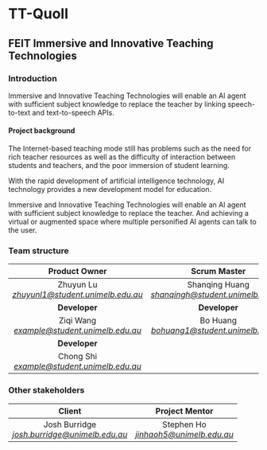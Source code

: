 # TT-Quoll

## FEIT Immersive and Innovative Teaching Technologies

### Introduction

Immersive and Innovative Teaching Technologies will enable an AI agent with sufficient subject knowledge to replace the teacher by linking speech-to-text and text-to-speech APIs.

#### Project background

The Internet-based teaching mode still has problems such as the need for rich teacher resources as well as the difficulty of interaction between students and teachers, and the poor immersion of student learning.

With the rapid development of artificial intelligence technology, AI technology provides a new development model for education. 

Immersive and Innovative Teaching Technologies will enable an AI agent with sufficient subject knowledge to replace the teacher. And achieving a virtual or augmented space where multiple personified AI agents can talk to the user.


### Team structure

|Product Owner|Scrum Master|Developer|
|:--------:|:--------:|:--------:|
|Zhuyun Lu<br>*zhuyunl1@student.unimelb.edu.au*|Shanqing Huang<br>*shanqingh@student.unimelb.edu.au*| Haoran Wang<br>*hwang2974@student.unimelb.edu.au*|
|**Developer**|**Developer**|**Developer**|
|Ziqi Wang<br>*example@student.unimelb.edu.au*|Bo Huang<br>*bohuang1@student.unimelb.edu.au*|Lisong Xiao<br>*example@student.unimelb.edu.au*|
|**Developer**|||
|Chong Shi<br>*example@student.unimelb.edu.au*|||

### Other stakeholders
|Client|Project Mentor|
|:--------:|:--------:|
|Josh Burridge<br>*josh.burridge@unimelb.edu.au*|Stephen Ho<br>*jinhaoh5@unimelb.edu.au*|
